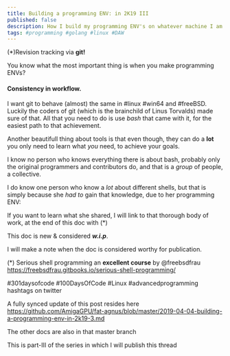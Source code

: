 ```yaml
---
title: Building a programming ENV: in 2K19 III
published: false
description: How I build my programming ENV's on whatever machine I am the longest on part III
tags: #programming #golang #linux #DAW
---
```


(*)Revision tracking via **git!**

You know what the most important thing is when you make programming ENVs?

#### Consistency in workflow.

I want git to behave (almost) the same in #linux #win64 and #freeBSD. Luckily the coders of git (which is the brainchild of Linus Torvalds) made sure of that. All that you need to do is use _bash_ that came with it, for the easiest path to that achievement.

Another beautifull thing about tools is that even though, they can do a **lot** you only need to learn what _you_ need, to achieve your goals.

I know no person who knows everything there is about bash, probably only the original programmers and contributors do, and that is a _group_ of people, a collective.

I do know one person who know a _lot_ about different shells, but that is simply because she *had to* gain that knowledge, due to her programming ENV:

If you want to learn what she shared, I will link to that thorough body of work, at the end of this doc with (*)



This doc is new & considered _**w.i.p**_.

I will make a note when the doc is considered worthy for publication.  


(*)
Serious shell programming an **excellent course** by @freebsdfrau 
<https://freebsdfrau.gitbooks.io/serious-shell-programming/>


  #301daysofcode #100DaysOfCode #Linux #advancedprogramming hashtags on twitter

A fully synced update of this post resides here <https://github.com/AmigaGPU/fat-agnus/blob/master/2019-04-04-building-a-programming-env-in-2k19-3.md>

The other docs are also in that master branch


This is part-III of the series in which I will publish this thread